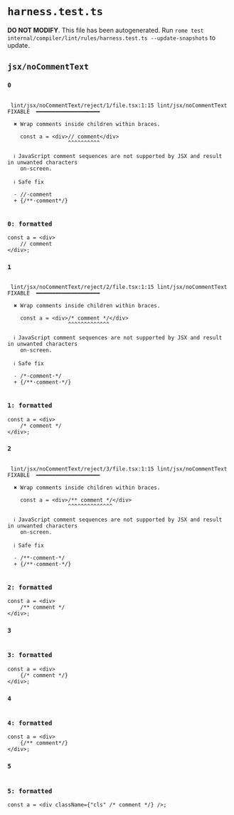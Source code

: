 # `harness.test.ts`

**DO NOT MODIFY**. This file has been autogenerated. Run `rome test internal/compiler/lint/rules/harness.test.ts --update-snapshots` to update.

## `jsx/noCommentText`

### `0`

```

 lint/jsx/noCommentText/reject/1/file.tsx:1:15 lint/jsx/noCommentText  FIXABLE  ━━━━━━━━━━━━━━━━━━━━

  ✖ Wrap comments inside children within braces.

    const a = <div>// comment</div>
                   ^^^^^^^^^^

  ℹ JavaScript comment sequences are not supported by JSX and result in unwanted characters
    on-screen.

  ℹ Safe fix

  - //·comment
  + {/**·comment*/}


```

### `0: formatted`

```tsx
const a = <div>
	// comment
</div>;

```

### `1`

```

 lint/jsx/noCommentText/reject/2/file.tsx:1:15 lint/jsx/noCommentText  FIXABLE  ━━━━━━━━━━━━━━━━━━━━

  ✖ Wrap comments inside children within braces.

    const a = <div>/* comment */</div>
                   ^^^^^^^^^^^^^

  ℹ JavaScript comment sequences are not supported by JSX and result in unwanted characters
    on-screen.

  ℹ Safe fix

  - /*·comment·*/
  + {/**·comment·*/}


```

### `1: formatted`

```tsx
const a = <div>
	/* comment */
</div>;

```

### `2`

```

 lint/jsx/noCommentText/reject/3/file.tsx:1:15 lint/jsx/noCommentText  FIXABLE  ━━━━━━━━━━━━━━━━━━━━

  ✖ Wrap comments inside children within braces.

    const a = <div>/** comment */</div>
                   ^^^^^^^^^^^^^^

  ℹ JavaScript comment sequences are not supported by JSX and result in unwanted characters
    on-screen.

  ℹ Safe fix

  - /**·comment·*/
  + {/**·comment·*/}


```

### `2: formatted`

```tsx
const a = <div>
	/** comment */
</div>;

```

### `3`

```

```

### `3: formatted`

```tsx
const a = <div>
	{/* comment */}
</div>;

```

### `4`

```

```

### `4: formatted`

```tsx
const a = <div>
	{/** comment*/}
</div>;

```

### `5`

```

```

### `5: formatted`

```tsx
const a = <div className={"cls" /* comment */} />;

```
